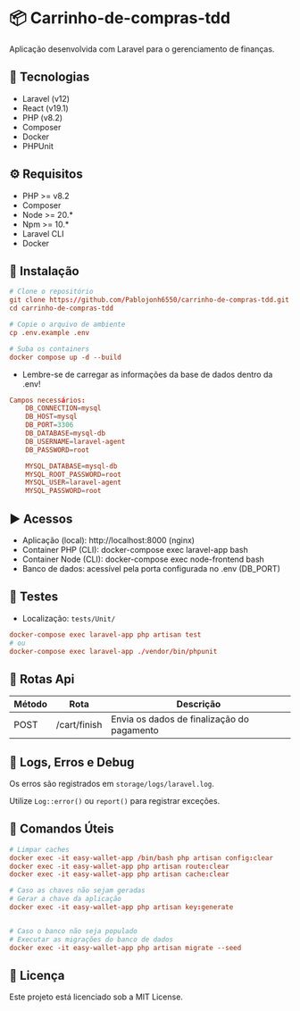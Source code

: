 # 📦 Carrinho-de-compras-tdd

Aplicação desenvolvida com Laravel para o gerenciamento de finanças.

## 🚀 Tecnologias

-   Laravel (v12)
-   React (v19.1)
-   PHP (v8.2)
-   Composer
-   Docker
-   PHPUnit

## ⚙️ Requisitos

-   PHP >= v8.2
-   Composer
-   Node >= 20.\*
-   Npm >= 10.\*
-   Laravel CLI
-   Docker

## 🚧 Instalação

```conf
# Clone o repositório
git clone https://github.com/Pablojonh6550/carrinho-de-compras-tdd.git
cd carrinho-de-compras-tdd

# Copie o arquivo de ambiente
cp .env.example .env

# Suba os containers
docker compose up -d --build
```

-   Lembre-se de carregar as informações da base de dados dentro da .env!

```conf
Campos necessários:
    DB_CONNECTION=mysql
    DB_HOST=mysql
    DB_PORT=3306
    DB_DATABASE=mysql-db
    DB_USERNAME=laravel-agent
    DB_PASSWORD=root

    MYSQL_DATABASE=mysql-db
    MYSQL_ROOT_PASSWORD=root
    MYSQL_USER=laravel-agent
    MYSQL_PASSWORD=root
```

## ▶️ Acessos

-   Aplicação (local): http://localhost:8000 (nginx)
-   Container PHP (CLI): docker-compose exec laravel-app bash
-   Container Node (CLI): docker-compose exec node-frontend bash
-   Banco de dados: acessível pela porta configurada no .env (DB_PORT)

## 🧪 Testes

-   Localização: `tests/Unit/`

```conf
docker-compose exec laravel-app php artisan test
# ou
docker-compose exec laravel-app ./vendor/bin/phpunit

```

## 📌 Rotas Api

| Método | Rota         | Descrição                                  |
| ------ | ------------ | ------------------------------------------ |
| POST   | /cart/finish | Envia os dados de finalização do pagamento |

## 🐞 Logs, Erros e Debug

Os erros são registrados em `storage/logs/laravel.log`.

Utilize `Log::error()` ou `report()` para registrar exceções.

## 🧰 Comandos Úteis

```conf
# Limpar caches
docker exec -it easy-wallet-app /bin/bash php artisan config:clear
docker exec -it easy-wallet-app php artisan route:clear
docker exec -it easy-wallet-app php artisan cache:clear

# Caso as chaves não sejam geradas
# Gerar a chave da aplicação
docker exec -it easy-wallet-app php artisan key:generate


# Caso o banco não seja populado
# Executar as migrações do banco de dados
docker exec -it easy-wallet-app php artisan migrate --seed
```

## 🧾 Licença

Este projeto está licenciado sob a MIT License.
